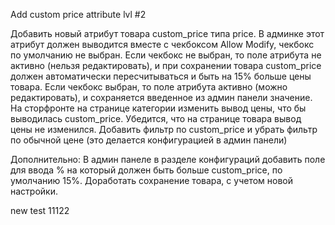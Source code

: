 Add custom price attribute lvl #2

Добавить новый атрибут товара custom_price типа price.
В админке этот атрибут должен выводится вместе с чекбоксом Allow Modify, чекбокс по умолчанию не выбран.
Если чекбокс не выбран, то поле атрибута не активно (нельзя редактировать), и при сохранении товара custom_price должен автоматически пересчитываться и быть на 15% больше цены товара.
Если чекбокс выбран, то поле атрибута активно (можно редактировать), и сохраняется введенное из админ панели значение.
На сторфронте на странице категории изменить вывод цены, что бы выводилась custom_price.
Убедится, что на странице товара вывод цены не изменился.
Добавить фильтр по custom_price и убрать фильтр по обычной цене (это делается конфигурацией в админ панели)

Дополнительно:
В админ панеле в разделе конфигураций добавить поле для ввода % на который должен быть больше custom_price, по умолчанию 15%.
Доработать сохранение товара, с учетом новой настройки.

new test
11122

